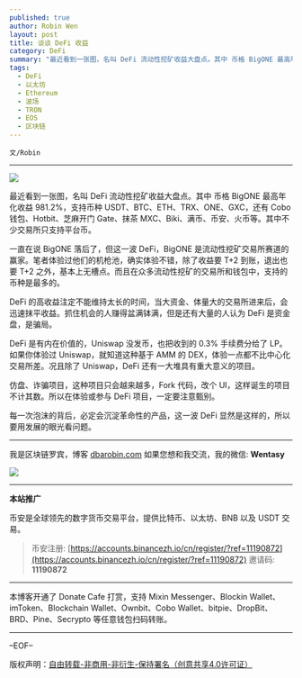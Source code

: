 ```yaml
---
published: true
author: Robin Wen
layout: post
title: 谈谈 DeFi 收益
category: DeFi
summary: "最近看到一张图，名叫 DeFi 流动性挖矿收益大盘点。其中 币格 BigONE 最高年化收益 981.2%，支持币种 USDT、BTC、ETH、TRX、ONE、GXC，还有 Cobo 钱包、Hotbit、芝麻开门 Gate、抹茶 MXC、Biki、满币、币安、火币等。其中不少交易所只支持平台币。仿盘、诈骗项目，这种项目只会越来越多，Fork 代码，改个 UI，这样诞生的项目不计其数。所以在体验或参与 DeFi 项目，一定要注意甄别。每一次泡沫的背后，必定会沉淀革命性的产品，这一波 DeFi 显然是这样的，所以要用发展的眼光看问题。"
tags:
  - DeFi
  - 以太坊
  - Ethereum
  - 波场
  - TRON
  - EOS
  - 区块链
---
```


`文/Robin`

***

![](https://cdn.dbarobin.com/evar8mj.png)

最近看到一张图，名叫 DeFi 流动性挖矿收益大盘点。其中 币格 BigONE 最高年化收益 981.2%，支持币种 USDT、BTC、ETH、TRX、ONE、GXC，还有 Cobo 钱包、Hotbit、芝麻开门 Gate、抹茶 MXC、Biki、满币、币安、火币等。其中不少交易所只支持平台币。

一直在说 BigONE 落后了，但这一波 DeFi，BigONE 是流动性挖矿交易所赛道的赢家。笔者体验过他们的机枪池，确实体验不错，除了收益要 T+2 到账，退出也要 T+2 之外，基本上无槽点。而且在众多流动性挖矿的交易所和钱包中，支持的币种是最多的。

DeFi 的高收益注定不能维持太长的时间，当大资金、体量大的交易所进来后，会迅速抹平收益。抓住机会的人赚得盆满钵满，但是还有大量的人认为 DeFi 是资金盘，是骗局。

DeFi 是有内在价值的，Uniswap 没发币，也把收到的 0.3% 手续费分给了 LP。如果你体验过 Uniswap，就知道这种基于 AMM 的 DEX，体验一点都不比中心化交易所差。况且除了 Uniswap，DeFi 还有一大堆具有重大意义的项目。

仿盘、诈骗项目，这种项目只会越来越多，Fork 代码，改个 UI，这样诞生的项目不计其数。所以在体验或参与 DeFi 项目，一定要注意甄别。

每一次泡沫的背后，必定会沉淀革命性的产品，这一波 DeFi 显然是这样的，所以要用发展的眼光看问题。

***

我是区块链罗宾，博客 [dbarobin.com](https://dbarobin.com/)
如果您想和我交流，我的微信: **Wentasy**

![](https://cdn.dbarobin.com/v4yywe2.png)

***

**本站推广**

币安是全球领先的数字货币交易平台，提供比特币、以太坊、BNB 以及 USDT 交易。

> 币安注册: [https://accounts.binancezh.io/cn/register/?ref=11190872](https://accounts.binancezh.io/cn/register/?ref=11190872)
> 邀请码: **11190872**

***

本博客开通了 Donate Cafe 打赏，支持 Mixin Messenger、Blockin Wallet、imToken、Blockchain Wallet、Ownbit、Cobo Wallet、bitpie、DropBit、BRD、Pine、Secrypto 等任意钱包扫码转账。

<center>
    <div class="--donate-button"
         data-button-id="f8b9df0d-af9a-460d-8258-d3f435445075"
    ></div>
</center>

***

–EOF–

版权声明：[自由转载-非商用-非衍生-保持署名（创意共享4.0许可证）](http://creativecommons.org/licenses/by-nc-nd/4.0/deed.zh)